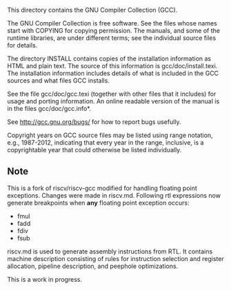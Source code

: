 This directory contains the GNU Compiler Collection (GCC).

The GNU Compiler Collection is free software.  See the files whose
names start with COPYING for copying permission.  The manuals, and
some of the runtime libraries, are under different terms; see the
individual source files for details.

The directory INSTALL contains copies of the installation information
as HTML and plain text.  The source of this information is
gcc/doc/install.texi.  The installation information includes details
of what is included in the GCC sources and what files GCC installs.

See the file gcc/doc/gcc.texi (together with other files that it
includes) for usage and porting information.  An online readable
version of the manual is in the files gcc/doc/gcc.info*.

See http://gcc.gnu.org/bugs/ for how to report bugs usefully.

Copyright years on GCC source files may be listed using range
notation, e.g., 1987-2012, indicating that every year in the range,
inclusive, is a copyrightable year that could otherwise be listed
individually.

## Note

This is a fork of riscv/riscv-gcc modified for handling floating point exceptions. 
Changes were made in riscv.md. Following rtl expressions now generate breakpoints when **any** floating point exception occurs:
- fmul
- fadd
- fdiv
- fsub

riscv.md is used to generate assembly instructions from RTL. It contains machine description consisting of rules for instruction selection and register allocation, pipeline description, and peephole optimizations. 

This is a work in progress.

